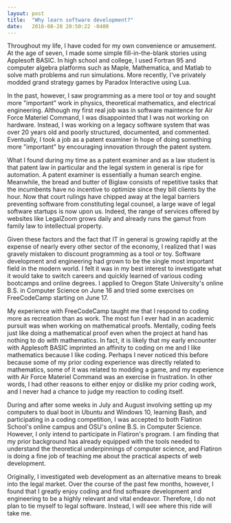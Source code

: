 ```yaml
---
layout: post
title:  "Why learn software development?"
date:   2016-08-28 20:50:22 -0400
---
```



Throughout my life, I have coded for my own convenience or amusement.  At the age of seven, I made some simple fill-in-the-blank stories using Applesoft BASIC.  In high school and college, I used Fortran 95 and computer algebra platforms such as Maple, Mathematica, and Matlab to solve math problems and run simulations.  More recently, I've privately modded grand strategy games by Paradox Interactive using Lua.

In the past, however, I saw programming as a mere tool or toy and sought more "important" work in physics, theoretical mathematics, and electrical engineering.  Although my first real job was in software maintence for Air Force Materiel Command, I was disappointed that I was not working on hardware.  Instead, I was working on a legacy software system that was over 20 years old and poorly structured, documented, and commented.  Eventually, I took a job as a patent examiner in hope of doing something more "important" by encouraging innovation through the patent system.

What I found during my time as a patent examiner and as a law student is that patent law in particular and the legal system in general is ripe for automation.  A patent examiner is essentially a human search engine. Meanwhile, the bread and butter of Biglaw consists of repetitive tasks that the incumbents have no incentive to optimize since they bill clients by the hour.  Now that court rulings have chipped away at the legal barriers preventing software from constituting legal counsel, a large wave of legal software startups is now upon us.  Indeed, the range of services offered by websites like LegalZoom grows daily and already runs the gamut from family law to intellectual property.

Given these factors and the fact that IT in general is growing rapidly at the expense of nearly every other sector of the economy, I realized that I was gravely mistaken to discount programming as a tool or toy.  Software development and engineering had grown to be the single most important field in the modern world.  I felt it was in my best interest to investigate what it would take to switch careers and quickly learned of various coding bootcamps and online degrees.  I applied to Oregon State University's online B.S. in Computer Science on June 16 and tried some exercises on FreeCodeCamp starting on June 17.

My experience with FreeCodeCamp taught me that I respond to coding more as recreation than as work.  The most fun I ever had in an academic pursuit was when working on mathematical proofs.  Mentally, coding feels just like doing a mathematical proof even when the project at hand has nothing to do with mathematics.  In fact, it is likely that my early encounter with Applesoft BASIC imprinted an affinity to coding on me and I like mathematics because I like coding.  Perhaps I never noticed this before because some of my prior coding experience was directly related to mathematics, some of it was related to modding a game, and my experience with Air Force Materiel Command was an exercise in frustration.  In other words, I had other reasons to either enjoy or dislike my prior coding work, and I never had a chance to judge my reaction to coding itself.

During and after some weeks in July and August involving setting up my computers to dual boot in Ubuntu and Windows 10, learning Bash, and participating in a coding competition, I was accepted to both Flatiron School's online campus and OSU's online B.S. in Computer Science.  However, I only intend to participate in Flatiron's program.  I am finding that my prior background has already equipped with the tools needed to understand the theoretical underpinnings of computer science, and Flatiron is doing a fine job of teaching me about the practical aspects of web development.

Originally, I investigated web development as an alternative means to break into the legal market.  Over the course of the past few months, however, I found that I greatly enjoy coding and find software development and engineering to be a highly relevant and vital endeavor.  Therefore, I do not plan to tie myself to legal software.  Instead, I will see where this ride will take me.
